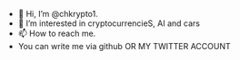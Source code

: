 - 👋 Hi, I’m @chkrypto1.
- 👀 I’m interested in cryptocurrencieS, AI and cars
- 📫 How to reach me.
- You can write me via github OR MY TWITTER ACCOUNT


